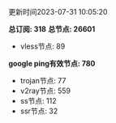更新时间2023-07-31 10:05:20

**总订阅: 318**
**总节点: 26601**
- vless节点: 89

**google ping有效节点: 780**
- trojan节点: 77
- v2ray节点: 559
- ss节点: 112
- ssr节点: 32
